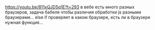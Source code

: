 https://youtu.be/811xQJD5q1E?t=293
в вебе есть много разных браузеров, задача бабеля чтобы различия обработки js разными браузерами...
else if проверяет в каком браузере, есть ли в браузере нужная функция...